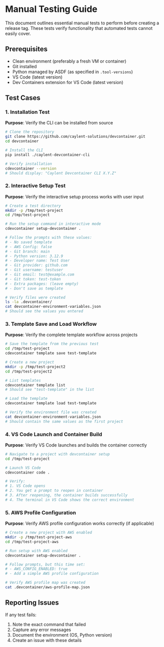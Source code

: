 # Manual Testing Guide

This document outlines essential manual tests to perform before creating a release tag. These tests verify functionality that automated tests cannot easily cover.

## Prerequisites

- Clean environment (preferably a fresh VM or container)
- Git installed
- Python managed by ASDF (as specified in `.tool-versions`)
- VS Code (latest version)
- Dev Containers extension for VS Code (latest version)

## Test Cases

### 1. Installation Test

**Purpose**: Verify the CLI can be installed from source

```bash
# Clone the repository
git clone https://github.com/caylent-solutions/devcontainer.git
cd devcontainer

# Install the CLI
pip install ./caylent-devcontainer-cli

# Verify installation
cdevcontainer --version
# Should display: "Caylent Devcontainer CLI X.Y.Z"
```

### 2. Interactive Setup Test

**Purpose**: Verify the interactive setup process works with user input

```bash
# Create a test directory
mkdir -p /tmp/test-project
cd /tmp/test-project

# Run the setup command in interactive mode
cdevcontainer setup-devcontainer .

# Follow the prompts with these values:
# - No saved template
# - AWS Config: false
# - Git branch: main
# - Python version: 3.12.9
# - Developer name: Test User
# - Git provider: github.com
# - Git username: testuser
# - Git email: test@example.com
# - Git token: test-token
# - Extra packages: (leave empty)
# - Don't save as template

# Verify files were created
ls -la .devcontainer/
cat devcontainer-environment-variables.json
# Should see the values you entered
```

### 3. Template Save and Load Workflow

**Purpose**: Verify the complete template workflow across projects

```bash
# Save the template from the previous test
cd /tmp/test-project
cdevcontainer template save test-template

# Create a new project
mkdir -p /tmp/test-project2
cd /tmp/test-project2

# List templates
cdevcontainer template list
# Should see "test-template" in the list

# Load the template
cdevcontainer template load test-template

# Verify the environment file was created
cat devcontainer-environment-variables.json
# Should contain the same values as the first project
```

### 4. VS Code Launch and Container Build

**Purpose**: Verify VS Code launches and builds the container correctly

```bash
# Navigate to a project with devcontainer setup
cd /tmp/test-project

# Launch VS Code
cdevcontainer code .

# Verify:
# 1. VS Code opens
# 2. You get a prompt to reopen in container
# 3. After reopening, the container builds successfully
# 4. The terminal in VS Code shows the correct environment
```

### 5. AWS Profile Configuration

**Purpose**: Verify AWS profile configuration works correctly (if applicable)

```bash
# Create a new project with AWS enabled
mkdir -p /tmp/test-project-aws
cd /tmp/test-project-aws

# Run setup with AWS enabled
cdevcontainer setup-devcontainer .

# Follow prompts, but this time set:
# - AWS_CONFIG_ENABLED: true
# - Add a simple AWS profile configuration

# Verify AWS profile map was created
cat .devcontainer/aws-profile-map.json
```

## Reporting Issues

If any test fails:

1. Note the exact command that failed
2. Capture any error messages
3. Document the environment (OS, Python version)
4. Create an issue with these details
